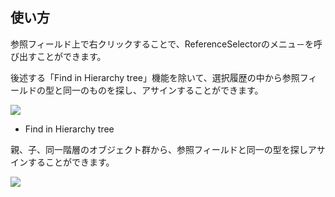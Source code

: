 ## 使い方

参照フィールド上で右クリックすることで、ReferenceSelectorのメニュ－を呼び出すことができます。

後述する「Find in Hierarchy tree」機能を除いて、選択履歴の中から参照フィールドの型と同一のものを探し、アサインすることができます。

![](https://emptybraces.github.io/reference-selector/images/reference_set_context1.jpg)

- Find in Hierarchy tree

親、子、同一階層のオブジェクト群から、参照フィールドと同一の型を探しアサインすることができます。

![](https://emptybraces.github.io/reference-selector/images/reference_set_context2.jpg)

